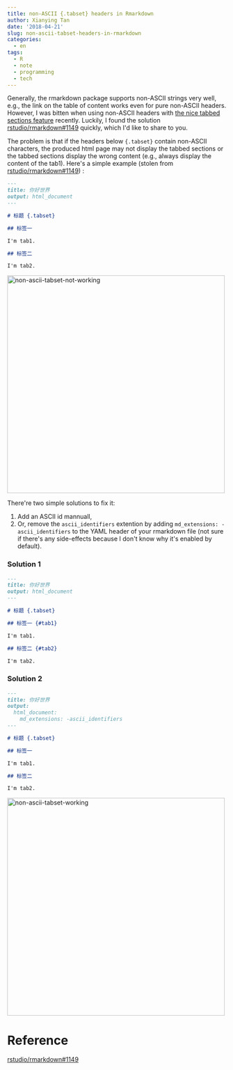 ```yaml
---
title: non-ASCII {.tabset} headers in Rmarkdown
author: Xianying Tan
date: '2018-04-21'
slug: non-ascii-tabset-headers-in-rmarkdown
categories:
  - en
tags:
  - R
  - note
  - programming
  - tech  
---
```


Generally, the rmarkdown package supports non-ASCII strings very well, e.g., the link on the table of content works even for pure non-ASCII headers. However, I was bitten when using non-ASCII headers with [the nice tabbed sections feature](https://rmarkdown.rstudio.com/html_document_format.html#tabbed_sections) recently. Luckily, I found the solution [rstudio/rmarkdown#1149](https://github.com/rstudio/rmarkdown/issues/1149) quickly, which I'd like to share to you.

The problem is that if the headers below `{.tabset}` contain non-ASCII characters, the produced html page may not display the tabbed sections or the tabbed sections display the wrong content (e.g., always display the content of the tab1). Here's a simple example (stolen from [rstudio/rmarkdown#1149](https://github.com/rstudio/rmarkdown/issues/1149)) :


```md
---
title: 你好世界
output: html_document
---

# 标题 {.tabset}

## 标签一

I'm tab1.

## 标签二

I'm tab2.
```

<img src="/post/2018-04-21-non-ascii-tabset-headers-in-rmarkdown_files/not-working.png" alt="non-ascii-tabset-not-working" height="500px"/>

There're two simple solutions to fix it:

1. Add an ASCII id mannuall,
1. Or, remove the `ascii_identifiers` extention by adding `md_extensions: -ascii_identifiers` to the YAML header of your rmarkdown file (not sure if there's any side-effects because I don't know why it's enabled by default).

### Solution 1

```md
---
title: 你好世界
output: html_document
---

# 标题 {.tabset}

## 标签一 {#tab1}

I'm tab1.

## 标签二 {#tab2}

I'm tab2.
```

### Solution 2

```md
---
title: 你好世界
output:
  html_document:
    md_extensions: -ascii_identifiers
---

# 标题 {.tabset}

## 标签一

I'm tab1.

## 标签二

I'm tab2.
```

<img src="/post/2018-04-21-non-ascii-tabset-headers-in-rmarkdown_files/working.png" alt="non-ascii-tabset-working" height="500px"/>

# Reference

[rstudio/rmarkdown#1149](https://github.com/rstudio/rmarkdown/issues/1149)
